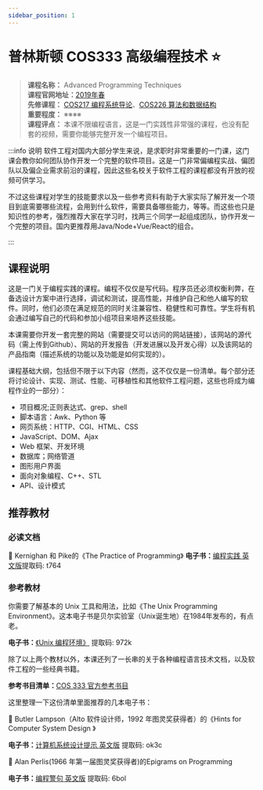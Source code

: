```yaml
---
sidebar_position: 1
---
```


# 普林斯顿 COS333 高级编程技术 ⭐️

>**课程名称：** Advanced Programming Techniques        
**课程官网地址：**[2019年春](https://www.cs.princeton.edu/courses/archive/spring19/cos333/)     
**先修课程：** [COS217 编程系统导论](https://hackway.org/docs/cs/freshman/cpp/cos217)、[COS226 算法和数据结构](https://hackway.org/docs/cs/freshman/datastructure/cos226)        
**重要程度：** ※※※※       
**课程评点：** 本课不限编程语言，这是一门实践性非常强的课程，也没有配套的视频，需要你能够完整开发一个编程项目。



:::info 说明
软件工程对国内大部分学生来说，是求职时非常重要的一门课，这门课会教你如何团队协作开发一个完整的软件项目。这是一门非常偏编程实战、偏团队以及偏企业需求前沿的课程，因此这些名校关于软件工程的课程都没有开放的视频可供学习。

不过这些课程对学生的技能要求以及一些参考资料有助于大家实际了解开发一个项目到底需要哪些流程，会用到什么软件，需要具备哪些能力，等等。而这些也只是知识性的参考，强烈推荐大家在学习时，找两三个同学一起组成团队，协作开发一个完整的项目。国内更推荐用Java/Node+Vue/React的组合。

:::
## 课程说明
这是一门关于编程实践的课程。编程不仅仅是写代码。程序员还必须权衡利弊，在备选设计方案中进行选择，调试和测试，提高性能，并维护自己和他人编写的软件。同时，他们必须在满足规范的同时关注兼容性、稳健性和可靠性。学生将有机会通过编写自己的代码和参加小组项目来培养这些技能。

本课需要你开发一套完整的网站（需要提交可以访问的网站链接），该网站的源代码（需上传到Github）、网站的开发报告（开发进展以及开发心得）以及该网站的产品指南（描述系统的功能以及功能是如何实现的）。

课程基础大纲，包括但不限于以下内容（然而，这不仅仅是一份清单。每个部分还将讨论设计、实现、测试、性能、可移植性和其他软件工程问题，这些也将成为编程作业的一部分）：
- 项目概况;正则表达式、grep、shell
- 脚本语言：Awk、Python 等
- 网页系统：HTTP、CGI、HTML、CSS
- JavaScript、DOM、Ajax
- Web 框架、开发环境
- 数据库；网络管道
- 图形用户界面
- 面向对象编程、C++、STL
- API、设计模式


## 推荐教材
### 必读文档
🌽  Kernighan 和 Pike的《The Practice of Programming》
**电子书：**[编程实践 英文版](https://pan.baidu.com/s/1U_SphWtbPvfKpUFW3at9FQ )提取码: t764 

### 参考教材
你需要了解基本的 Unix 工具和用法，比如《The Unix Programming Environment》。这本电子书是贝尔实验室（Unix诞生地）在1984年发布的，有点老。

**电子书：**[《Unix 编程环境》](https://pan.baidu.com/s/1RC94rCEa7R81B40QIKUNcQ) 提取码: 972k 

除了以上两个教材以外，本课还列了一长串的关于各种编程语言技术文档，以及软件工程的一些经典书籍。

**参考书目清单：**[COS 333 官方参考书目](https://www.cs.princeton.edu/courses/archive/spring19/cos333/bib.html)

这里整理一下这份清单里面推荐的几本电子书：

🌽  Butler Lampson（Alto 软件设计师，1992 年图灵奖获得者）的《Hints for Computer System Design 》

**电子书：**[计算机系统设计提示 英文版](https://pan.baidu.com/s/1Ey0QOdCcgz6KS2hY-utNOw) 提取码: ok3c 

🌽  Alan Perlis(1966 年第一届图灵奖获得者)的Epigrams on Programming 

**电子书：**[编程警句 英文版](https://pan.baidu.com/s/1PaMvlbl7P79LxdDC1ituhg) 提取码: 6bol 